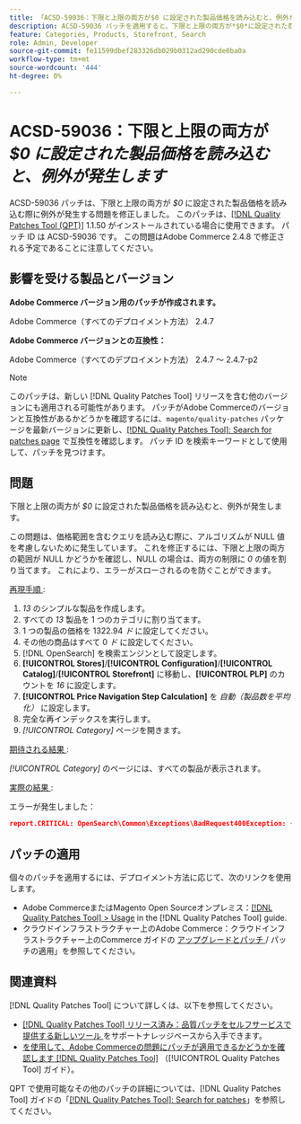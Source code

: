 ```yaml
---
title: 「ACSD-59036：下限と上限の両方が$0 に設定された製品価格を読み込むと、例外が発生します」
description: ACSD-59036 パッチを適用すると、下限と上限の両方が*$0*に設定された商品価格を読み込む際に例外が発生するAdobe Commerceの問題を修正できます。
feature: Categories, Products, Storefront, Search
role: Admin, Developer
source-git-commit: fe11599dbef283326db029b0312ad290cde0ba0a
workflow-type: tm+mt
source-wordcount: '444'
ht-degree: 0%

---
```


# ACSD-59036：下限と上限の両方が *$0 に設定された製品価格を読み込むと、例外が発生します*

ACSD-59036 パッチは、下限と上限の両方が *$0* に設定された製品価格を読み込む際に例外が発生する問題を修正しました。 このパッチは、[[!DNL Quality Patches Tool (QPT)]](https://experienceleague.adobe.com/en/docs/commerce-knowledge-base/kb/announcements/commerce-announcements/magento-quality-patches-released-new-tool-to-self-serve-quality-patches) 1.1.50 がインストールされている場合に使用できます。 パッチ ID は ACSD-59036 です。 この問題はAdobe Commerce 2.4.8 で修正される予定であることに注意してください。

## 影響を受ける製品とバージョン

**Adobe Commerce バージョン用のパッチが作成されます。**

Adobe Commerce（すべてのデプロイメント方法） 2.4.7

**Adobe Commerce バージョンとの互換性：**

Adobe Commerce（すべてのデプロイメント方法） 2.4.7 ～ 2.4.7-p2

>[!NOTE]
>
>このパッチは、新しい [!DNL Quality Patches Tool] リリースを含む他のバージョンにも適用される可能性があります。 パッチがAdobe Commerceのバージョンと互換性があるかどうかを確認するには、`magento/quality-patches` パッケージを最新バージョンに更新し、[[!DNL Quality Patches Tool]: Search for patches page](https://experienceleague.adobe.com/tools/commerce-quality-patches/index.html) で互換性を確認します。 パッチ ID を検索キーワードとして使用して、パッチを見つけます。

## 問題

下限と上限の両方が *$0* に設定された製品価格を読み込むと、例外が発生します。

この問題は、価格範囲を含むクエリを読み込む際に、アルゴリズムが NULL 値を考慮しないために発生しています。 これを修正するには、下限と上限の両方の範囲が NULL かどうかを確認し、NULL の場合は、両方の制限に *0* の値を割り当てます。 これにより、エラーがスローされるのを防ぐことができます。

<u> 再現手順 </u>:

1. *13* のシンプルな製品を作成します。
1. すべての *13* 製品を 1 つのカテゴリに割り当てます。
1. 1 つの製品の価格を 1322.94 *ド* に設定してください。
1. その他の商品はすべて 0 *ド* に設定してください。
1. [!DNL OpenSearch] を検索エンジンとして設定します。
1. **[!UICONTROL Stores]**/**[!UICONTROL Configuration]**/**[!UICONTROL Catalog]**/**[!UICONTROL Storefront]** に移動し、**[!UICONTROL PLP]** のカウントを *16* に設定します。
1. **[!UICONTROL Price Navigation Step Calculation]** を *自動（製品数を平均化）* に設定します。
1. 完全な再インデックスを実行します。
1. *[!UICONTROL Category]* ページを開きます。

<u> 期待される結果 </u>:

*[!UICONTROL Category]* のページには、すべての製品が表示されます。

<u> 実際の結果 </u>:

エラーが発生しました：

```JSON
report.CRITICAL: OpenSearch\Common\Exceptions\BadRequest400Exception: {"error":{"root_cause":[{"type":"x_content_parse_exception","reason":"[1:193] [bool] failed to parse field [must]"}],"type":"x_content_parse_exception","reason":"[1:193] [bool] failed to parse field [filter]","caused_by":{"type":"x_content_parse_exception","reason":"[1:193] [bool] failed to parse field [must]","caused_by":{"type":"illegal_argument_exception","reason":"field name is null or empty"}}},"status":400} in /vendor/opensearch-project/opensearch-php/src/OpenSearch/Connections/Connection.php:664
```

## パッチの適用

個々のパッチを適用するには、デプロイメント方法に応じて、次のリンクを使用します。

* Adobe CommerceまたはMagento Open Sourceオンプレミス：[[!DNL Quality Patches Tool] > Usage](/help/tools/quality-patches-tool/usage.md) in the [!DNL Quality Patches Tool] guide.
* クラウドインフラストラクチャー上のAdobe Commerce：クラウドインフラストラクチャー上のCommerce ガイドの [ アップグレードとパッチ ](https://experienceleague.adobe.com/docs/commerce-cloud-service/user-guide/develop/upgrade/apply-patches.html)/ パッチの適用」を参照してください。

## 関連資料

[!DNL Quality Patches Tool] について詳しくは、以下を参照してください。

* [[!DNL Quality Patches Tool]  リリース済み：品質パッチをセルフサービスで提供する新しいツール ](https://experienceleague.adobe.com/en/docs/commerce-knowledge-base/kb/announcements/commerce-announcements/magento-quality-patches-released-new-tool-to-self-serve-quality-patches) をサポートナレッジベースから入手できます。
* [ を使用して、Adobe Commerceの問題にパッチが適用できるかどうかを確認します  [!DNL Quality Patches Tool]](/help/tools/quality-patches-tool/patches-available-in-qpt/check-patch-for-magento-issue-with-magento-quality-patches.md) （[!UICONTROL Quality Patches Tool] ガイド）。


QPT で使用可能なその他のパッチの詳細については、[!DNL Quality Patches Tool] ガイドの「[[!DNL Quality Patches Tool]: Search for patches](https://experienceleague.adobe.com/tools/commerce-quality-patches/index.html)」を参照してください。
